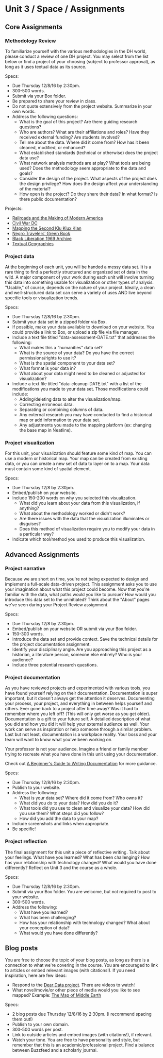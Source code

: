 # Unit 3 / Space / Assignments

## Core Assignments

### Methodology Review
To familiarize yourself with the various methodologies in the DH world, please conduct a review of one DH project. You may select from the list below or find a project of your choosing (subject to professor approval), as long as it uses textual data as its source. 

Specs:
* Due Thursday 12/8/16 by 2:30pm.
* 300-500 words. 
* Submit via your Box folder. 
* Be prepared to share your review in class. 
* Do not quote extensively from the project website. Summarize in your own words.
* Address the following questions:
  * What is the goal of this project? Are there guiding research questions?
  * Who are authors? What are their affiliations and roles? Have they received external funding? Are students involved? 
  * Tell me about the data. Where did it come from? How has it been cleaned, modified, or enhanced? 
  * What established standards (technical or otherwise) does the project data use? 
  * What network analysis methods are at play? What tools are being used? Does the methodology seem appropriate to the data and goals?
  * Consider the design of the project. What aspects of the project does the design privilege? How does the design affect your understanding of the material? 
  * How open is the project? Do they share their data? In what format? Is there public documentation?
 
Projects:
* [Railroads and the Making of Modern America](http://railroads.unl.edu/)
* [Civil War DC](http://civilwardc.org/)
* [Mapping the Second Klu Klux Klan](https://labs.library.vcu.edu/klan/)
* [Negro Travelers’ Green Book](http://library.sc.edu/digital/collections/greenbookmap.html)
* [Black Liberation 1969 Archive](http://blacklib1969.swarthmore.edu/neatline/show/sit-in-map)
* [Textual Geographies](http://txtgeo.net/)


### Project data 
At the beginning of each unit, you will be handed a messy data set. It is a rare thing to find a perfectly structured and organized set of data in the wild. A major component of your work during each unit will involve turning this data into something usable for visualization or other types of analysis. "Usable," of course, depends on the nature of your project. Ideally, a clean and well-structured data set can serve a variety of uses AND live beyond specific tools or visualization trends. 

Specs: 
* Due Thursday 12/8/16 by 2:30pm.
* Submit your data set in a zipped folder via Box.
* If possible, make your data available to download on your website. You could provide a link to Box, or upload a zip file via file manager. 
* Include a text file titled "data-assessment-DATE.txt" that addresses the following:
  * What makes this a "humanities" data set? 
  * What is the source of your data? Do you have the correct permissions/rights to use it? 
  * What is the spatial component to your data set? 
  * What format is your data in? 
  * What about your data might need to be cleaned or adjusted for visualization?
* Include a text file titled "data-cleanup-DATE.txt" with a list of the modifications you made to your data set. Those modifications could include:
  * Adding/deleting data to alter the visualization/map.
  * Correcting erroneous data.
  * Separating or combining columns of data. 
  * Any external research you may have conducted to find a historical map or add information to your data set. 
  * Any adjustments you made to the mapping platform (ex: changing the base map in Neatline).


### Project visualization
For this unit, your visualization should feature some kind of map. You can use a modern or historical map. Your map can be created from existing data, or you can create a new set of data to layer on to a map. Your data must contain some kind of spatial element.

Specs:
* Due Thursday 12/8 by 2:30pm.
* Embed/publish on your website. 
* Include 150-200 words on why you selected this visualization. 
  * What did you learn about your data from this visualization, if anything?
  * What about the methodology worked or didn't work?
  * Are there issues with the data that the visualization illuminates or disguises?
  * Does this method of visualization require you to modify your data in a particular way?
* Indicate which tool/method you used to produce this visualization.



## Advanced Assignments
### Project narrative
Because we are short on time, you're not being expected to design and implement a full-scale data-driven project. This assignment asks you to use your imagination about what this project could become. Now that you're familiar with the data, what paths would you like to pursue? How would you introduce this data set to the uninitiated? Think about the "About" pages we've seen during your Project Review assignment. 

Specs:
* Due Thursday 12/8 by 2:30pm.
* Embed/publish on your website OR submit via your Box folder. 
* 150-300 words. 
* Introduce the data set and provide context. Save the technical details for the project documentation assignment.
* Identify your disciplinary angle. Are you approaching this project as a historian, a literature person, someone else entirely? Who is your audience?
* Include three potential research questions. 


### Project documentation
As you have reviewed projects and experimented with various tools, you have found yourself relying on their documentation. Documentation is super important, but it doesn't always get the attention it deserves. Documenting your process, your project, and everything in between helps yourself and others. Ever gone back to a project after time away? Was it hard to remember where you left off? (This will only get worse as you get older). Documentation is a gift to your future self. A detailed description of what you did and how you did it will help your external audience as well. Your work can serve as inspiration or help someone through a similar problem. Last but not least, documentation is a workplace reality. Your boss and your team will want to know what you've been working on. 

Your professor is not your audience. Imagine a friend or family member trying to recreate what you have done in this unit using your documentation.

Check out [A Beginner's Guide to Writing Documentation](http://www.writethedocs.org/guide/writing/beginners-guide-to-docs/) for more guidance.

Specs:
* Due Thursday 12/8/16 by 2:30pm.
* Publish to your website.
* Address the following:
  * What is your data set? Where did it come from? Who owns it? 
  * What did you do to your data? How did you do it?
  * What tools did you use to clean and visualize your data? How did you use them? What steps did you follow? 
  * How did you add the data to your map?
* Include screenshots and links when appropriate.
* Be specific!


### Project reflection
The final assignment for this unit a piece of reflective writing. Talk about your feelings. What have you learned? What has been challenging? How has your relationship with technology changed? What would you have done differently? Reflect on Unit 3 and the course as a whole. 

Specs:
* Due Thursday 12/8/16 by 2:30pm. 
* Submit via your Box folder. You are welcome, but not required to post to your website.
* 300-500 words.
* Address the following: 
  * What have you learned?
  * What has been challenging? 
  * How has your relationship with technology changed? What about your conception of data?
  * What would you have done differently? 



## Blog posts
You are free to choose the topic of your blog posts, as long as there is a connection to what we're covering in the course. You are encouraged to link to articles or embed relevant images (with citations!). If you need inspiration, here are few ideas:

* Respond to the [Dear Data project](http://www.dear-data.com/). There are videos to watch! 
* What novel/movie/or other piece of media would you like to see mapped? Example: [The Map of Middle Earth](http://lotrproject.com/map/#zoom=3&lat=-1315.5&lon=1500&layers=B)

Specs:
* 2 blog posts due Thursday 12/8/16 by 2:30pm. (I recommend spacing them out!)
* Publish to your own domain. 
* 300-500 words per post.
* Link to outside articles and embed images (with citations!), if relevant.
* Watch your tone. You are free to have personality and style, but remember that this is an academic/professional project. Find a balance between Buzzfeed and a scholarly journal. 


